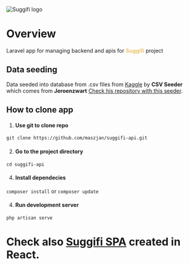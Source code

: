 ![Suggifi logo](https://i.ibb.co/5kwkKvG/logo100x200.png)

# Overview

Laravel app for managing backend and apis for <span style="color:#E9C46A">**Suggifi**</span> project

## Data seeding
Data seeded into database from .csv files from [Kaggle](kaggle.com) by **CSV Seeder**  which comes from  **Jeroenzwart** [Check his repository with this seeder](https://github.com/jeroenzwart/laravel-csv-seeder).

## How to clone app

1. #### Use git to clone repo

`git clone https://github.com/maszjan/suggifi-api.git`

2. #### Go to the project directory

`cd suggifi-api`

4. #### Install dependecies

`composer install` or `composer update`


4. #### Run development server

`php artisan serve`

# Check also [Suggifi SPA](https://github.com/maszjan/suggifi) created in React.
